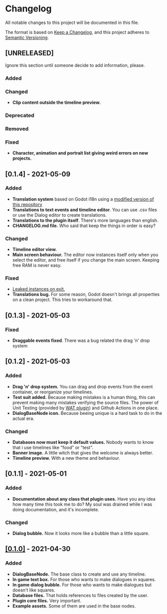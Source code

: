 # Changelog
All notable changes to this project will be documented in this file.

The format is based on [Keep a Changelog](https://keepachangelog.com/en/1.0.0/),
and this project adheres to [Semantic Versioning](https://semver.org/spec/v2.0.0.html).

## [UNRELEASED]
Ignore this section until someone decide to add information, please.
### Added
### Changed
- **Clip content outside the timeline preview.**
### Deprecated
### Removed
### Fixed
- **Character, animation and portrait list giving weird errors on new projects.**


## [0.1.4] - 2021-05-09
### Added
- **Translation system** based on Godot i18n using a [modified version of this repository](https://github.com/AnidemDex/Godot-TranslationService)
- **Translations to text events and timeline editor**. You can use .csv files or use the Dialog editor to create translations.
- **Translations to the plugin itself**. There's more languages than english.
- **CHANGELOG.md file.** Who said that keep the things in order is easy?
  
### Changed
- **Timeline editor view.**
- **Main screen behaviour.** The editor now instances itself only when you select the editor, and free itself if you change the main screen. Keeping free RAM is never easy.

### Fixed
- [Leaked instances on exit.](https://github.com/AnidemDex/Godot-DialogPlugin/issues/1)
- **Translations bug.** For some reason, Godot doesn't brings all properties on a clean project. This tries to workaround that.


## [0.1.3] - 2021-05-03
### Fixed
- **Draggable events fixed**. There was a bug related the drag 'n' drop system


## [0.1.2] - 2021-05-03
### Added
- **Drag 'n' drop system.** You can drag and drop events from the event container, or reorganize your timelines.
- **Test suit added.** Because making mistakes is a human thing, this can prevent making many mistakes verifying the source files. The power of Unit Testing (provided by [WAT plugin](https://github.com/AlexDarigan/WAT-GDScript)) and Github Actions in one place.
- **DialogBaseNode icon.** Because beeing unique is a hard task to do in the actual era.

### Changed
- **Databases now must keep it default values.** Nobody wants to know that i use timelines like "food" or "test".
- **Banner image.** A little witch that gives the welcome is always better.
- **Timeline preview.** With a new theme and behaviour.


## [0.1.1] - 2021-05-01
### Added
- **Documentation about any class that plugin uses.** Have you any idea how many time this took me to do? My soul was drained while I was doing documentation, and it's incomplete.

### Changed
- **Dialog bubble.** Now it looks more like a bubble than a little square.


## [[0.1.0]](https://github.com/AnidemDex/Godot-DialogPlugin/releases/tag/v0.1.0) - 2021-04-30
### Added
- **DialogBaseNode.** The base class to create and use any timeline.
- **In game text box.** For those who wants to make dialogues in squares.
- **In game dialog bubble.** For those who wants to make dialogues but doesn't like squares.
- **Database files.** That holds references to files created by the user.
- **Plugin core files.** Very important.
- **Example assets.** Some of them are used in the base nodes.